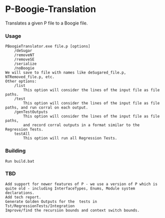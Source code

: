 # P-Boogie-Translation

Translates a given P file to a Boogie file.

### Usage
~~~
PBoogieTranslator.exe file.p [options]
	/deSugar
	/removeNT
	/removeSE
	/serialize
	/noBoogie
We will save to file with names like deSugared_file.p, NTRemoved_file.p, etc.
Other options:
	/list
		This option will consider the lines of the input file as file paths.
	/test
		This option will consider the lines of the input file as file paths, and run corral on each output.
	/genTestOutputs
		This option will consider the lines of the input file as file paths,
		and record corral outputs in a format similar to the Regression Tests.
	testAll
		This option will run all Regression Tests.
~~~

### Building
	Run build.bat

### TBD
	Add support for newer features of P - we use a version of P which is quite old - including InterfaceTypes, Enums, Module system declarations. 
	Add tech report.
	Generate Golden Outputs for the  tests in Tst/RegressionTests/Integration
	Improve/find the recursion bounds and context switch bounds.

